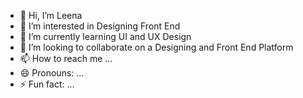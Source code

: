 - 👋 Hi, I’m Leena
- 👀 I’m interested in Designing Front End
- 🌱 I’m currently learning UI and UX Design
- 💞️ I’m looking to collaborate on a Designing and Front End Platform
- 📫 How to reach me ...
- 😄 Pronouns: ...
- ⚡ Fun fact: ...

<!---
Leena9345/Leena9345 is a ✨ special ✨ repository because its `README.md` (this file) appears on your GitHub profile.
You can click the Preview link to take a look at your changes.
--->
